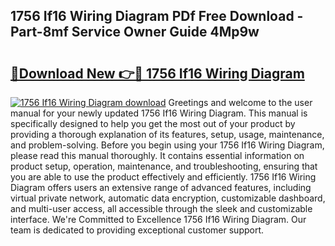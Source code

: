 ## 1756 If16 Wiring Diagram PDf Free Download - Part-8mf Service Owner Guide 4Mp9w

# <h2><a href="http://dfkb829.blite.top/?on=1756+If16+Wiring+Diagram">🔗Download New 👉🔴 1756 If16 Wiring Diagram</a></h2>

[![1756 If16 Wiring Diagram download](https://i.imgur.com/lujVjoI.png)](http://dfkb829.blite.top/?on=1756+If16+Wiring+Diagram)
Greetings and welcome to the user manual for your newly updated 1756 If16 Wiring Diagram. This manual is specifically designed to help you get the most out of your product by providing a thorough explanation of its features, setup, usage, maintenance, and problem-solving. Before you begin using your 1756 If16 Wiring Diagram, please read this manual thoroughly. It contains essential information on product setup, operation, maintenance, and troubleshooting, ensuring that you are able to use the product effectively and efficiently. 1756 If16 Wiring Diagram offers users an extensive range of advanced features, including virtual private network, automatic data encryption, customizable dashboard, and multi-user access, all accessible through the sleek and customizable interface. We're Committed to Excellence 1756 If16 Wiring Diagram. Our team is dedicated to providing exceptional customer support.
